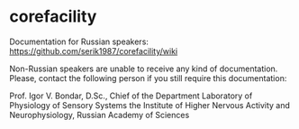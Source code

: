 # corefacility

Documentation for Russian speakers:
https://github.com/serik1987/corefacility/wiki

Non-Russian speakers are unable to receive
any kind of documentation. Please, contact
the following person if you still require
this documentation:

Prof. Igor V. Bondar, D.Sc., Chief of the Department
Laboratory of Physiology of Sensory Systems
the Institute of Higher Nervous Activity and Neurophysiology,
Russian Academy of Sciences
